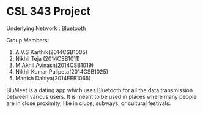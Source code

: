 CSL 343 Project
===============

Underlying Network : Bluetooth

Group Members:

1. A.V.S Karthik(2014CSB1005)
2. Nikhil Teja (2014CSB1011)
3. M.Akhil Avinash(2014CSB1019)
4. Nikhil Kumar Pulipeta(2014CSB1025)
5. Manish Dahiya(2014EEB1065)

BluMeet is a dating app which uses Bluetooth for all the data transmission between various users. It is meant to be used in places where 
many people are in close proximity, like in clubs, subways, or cultural festivals. 


